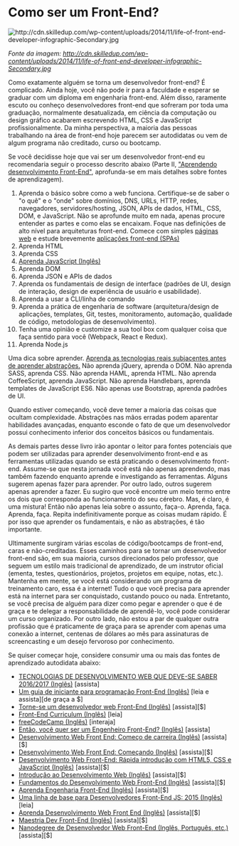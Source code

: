 # Como ser um Front-End?

![](../images/making-fd.png "http://cdn.skilledup.com/wp-content/uploads/2014/11/life-of-front-end-developer-infographic-Secondary.jpg")

<cite>Fonte da imagem: <a href="http://cdn.skilledup.com/wp-content/uploads/2014/11/life-of-front-end-developer-infographic-Secondary.jpg">http://cdn.skilledup.com/wp-content/uploads/2014/11/life-of-front-end-developer-infographic-Secondary.jpg</a></cite>

Como exatamente alguém se torna um desenvolvedor front-end? É complicado. Ainda hoje, você não pode ir para a faculdade e esperar se graduar com um diploma em engenharia front-end. Além disso, raramente escuto ou conheço desenvolvedores front-end que sofreram por toda uma graduação, normalmente desatualizada, em ciência da computação ou design gráfico acabarem escrevendo HTML, CSS e JavaScript profissionalmente. Da minha perspectiva, a maioria das pessoas trabalhando na área de front-end hoje parecem ser autodidatas ou vem de algum programa não creditado, curso ou bootcamp.

Se você decidisse hoje que vai ser um desenvolvedor front-end eu recomendaria seguir o processo descrito abaixo (Parte II, ["Aprendendo desenvolvimento Front-End"](https://github.com/calaca/front-end-handbook-2017/blob/pt-br/translations/pt_BR/aprendendo.md), aprofunda-se em mais detalhes sobre fontes de aprendizagem).

1. Aprenda o básico sobre como a web funciona. Certifique-se de saber o "o quê" e o "onde" sobre domínios, DNS, URLs, HTTP, redes, navegadores, servidores/hosting, JSON, APIs de dados, HTML, CSS, DOM, e JavaScript. Não se aprofunde muito em nada, apenas procure entender as partes e como elas se encaixam. Foque nas definições de alto nível para arquiteturas front-end. Comece com simples [páginas web](https://github.com/h5bp/html5-boilerplate/blob/master/dist/index.html) e estude brevemente [aplicações front-end (SPAs)](http://developer.telerik.com/featured/front-end-driven-applications-new-approach-applications/)
2. Aprenda HTML
3. Aprenda CSS
4. [Aprenda JavaScript (Inglês)](https://youtu.be/QjKH1J77gjI?list=PL055Epbe6d5bQubu5EWf_kUNA3ef_qbmL)
5. Aprenda DOM
6. Aprenda JSON e APIs de dados
7. Aprenda os fundamentais de design de interface (padrões de UI, design de interação, design de experiência de usuário e usabilidade).
8. Aprenda a usar a CLI/linha de comando
9. Aprenda a prática de engenharia de software (arquitetura/design de aplicações, templates, Git, testes, monitoramento, automação, qualidade de código, metodologias de desenvolvimento).
10. Tenha uma opinião e customize a sua tool box com qualquer coisa que faça sentido para você (Webpack, React e Redux).
11. Aprenda Node.js

Uma dica sobre aprender. [Aprenda as tecnologias reais subjacentes antes de aprender abstrações.](https://youtu.be/QjKH1J77gjI?list=PL055Epbe6d5bQubu5EWf_kUNA3ef_qbmL) Não aprenda jQuery, aprenda o DOM. Não aprenda SASS, aprenda CSS. Não aprenda HAML, aprenda HTML. Não aprenda CoffeeScript, aprenda JavaScript. Não aprenda Handlebars, aprenda templates de JavaScript ES6. Não apenas use Bootstrap, aprenda padrões de UI.

Quando estiver começando, você deve temer a maioria das coisas que ocultam complexidade. Abstrações nas mãos erradas podem aparentar habilidades avançadas, enquanto esconde o fato de que um desenvolvedor possui conhecimento inferior dos conceitos básicos ou fundamentais.

As demais partes desse livro irão apontar o leitor para fontes potenciais que podem ser utilizadas para aprender desenvolvimento front-end e as ferramentas utilizadas quando se está praticando o desenvolvimento front-end. Assume-se que nesta jornada você está não apenas aprendendo, mas também fazendo enquanto aprende e investigando as ferramentas. Alguns sugerem apenas fazer para aprender. Por outro lado, outros sugerem apenas aprender a fazer. Eu sugiro que você encontre um meio termo entre os dois que corresponda ao funcionamento do seu cérebro. Mas, é claro, é uma mistura! Então não apenas leia sobre o assunto, faça-o. Aprenda, faça. Aprenda, faça. Repita indefinitivamente porque as coisas mudam rápido. É por isso que aprender os fundamentais, e não as abstrações, é tão importante.

Ultimamente surgiram várias escolas de código/bootcamps de front-end, caras e não-creditadas. Esses caminhos para se tornar um desenvolvedor front-end são, em sua maioria, cursos direcionados pelo professor, que seguem um estilo mais tradicional de aprendizado, de um instrutor oficial (ementa, testes, questionários, projetos, projetos em equipe, notas, etc.). Mantenha em mente, se você está considerando um programa de treinamento caro, essa é a internet! Tudo o que você precisa para aprender está na internet para ser conquistado, custando pouco ou nada. Entretanto, se você precisa de alguém para dizer como pegar e aprender o que é de graça e te delegar a responsabilidade de aprendê-lo, você pode considerar um curso organizado. Por outro lado, não estou a par de qualquer outra profissão que é praticamente de graça para se aprender com apenas uma conexão a internet, centenas de dólares ao mês para assinaturas de screencasting e um desejo fervoroso por conhecimento.

Se quiser começar hoje, considere consumir uma ou mais das fontes de aprendizado autodidata abaixo:

* [TECNOLOGIAS DE DESENVOLVIMENTO WEB QUE DEVE-SE SABER 2016/2017 (Inglês)](https://www.youtube.com/watch?v=sBzRwzY7G-k) [assista]
* [Um guia de iniciante para programação Front-End (Inglês)](https://www.springboard.com/learning-paths/beginners-guide-front-end-programming/learn/) [leia e assista][de graça a $]
* [Torne-se um desenvolvedor web Front-End (Inglês)](https://www.lynda.com/learning-paths/Web/become-a-front-end-web-developer) [assista][$]
* [Front-End Curriculum (Inglês)](https://gist.github.com/stevekinney/03027e71aac341af14a2) [leia]
* [freeCodeCamp (Inglês)](http://freecodecamp.com/) [interaja]
* [Então, você quer ser um Engenheiro Front-End? (Inglês)](https://www.youtube.com/watch?v=Lsg84NtJbmI) [assista]
* [Desenvolvimento Web Front End: Começo de carreira (Inglês)](http://www.pluralsight.com/courses/front-end-web-development-career-kickstart) [assista][$]
* [Desenvolvimento Web Front End: Começando (Inglês)](http://www.pluralsight.com/courses/front-end-web-development-get-started) [assista][$]
* [Desenvolvimento Web Front-End: Rápida introdução com HTML5, CSS e JavaScript (Inglês)](http://www.pluralsight.com/courses/front-end-web-app-html5-javascript-css) [assista][$]
* [Introdução ao Desenvolvimento Web (Inglês)](https://frontendmasters.com/courses/web-development/) [assista][$]
* [Fundamentos do Desenvolvimento Web Front-End (Inglês)](https://www.udemy.com/foundations-of-front-end-development/) [assista][$]
* [Aprenda Engenharia Front-End (Inglês)](https://frontendmasters.com/courses/lean-front-end-engineering/) [assista][$]
* [Uma linha de base para Desenvolvedores Front-End JS: 2015 (Inglês)](http://rmurphey.com/blog/2015/03/23/a-baseline-for-front-end-developers-2015/) [leia]
* [Aprenda Desenvolvimento Web Front End (Inglês)](https://teamtreehouse.com/tracks/front-end-web-development) [assista][$]
* [Maestria Dev Front-End (Inglês)](https://mijingo.com/products/bundles/front-end-dev-mastery/) [assista][$]
* [Nanodegree de Desenvolvedor Web Front-End (Inglês, Português, etc.)](https://br.udacity.com/course/front-end-web-developer-nanodegree--nd001/) [assista][$]

